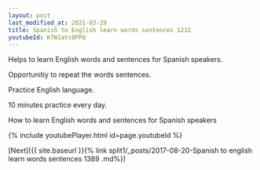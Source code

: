 ```yaml
---
layout: post
last_modified_at: 2021-03-29
title: Spanish to English learn words sentences 1212 
youtubeId: K7W1atc0PPQ
---
```

 
 
Helps to learn English words and sentences for Spanish speakers.

Opportunitiy to repeat the words sentences. 

Practice English language. 
 
10 minutes practice every day. 
 
How to learn English words and sentences for Spanish speakers 
 
{% include youtubePlayer.html id=page.youtubeId %}
 
 
[Next]({{ site.baseurl }}{% link  split1/_posts/2017-08-20-Spanish to english learn words sentences 1389 .md%})
 
